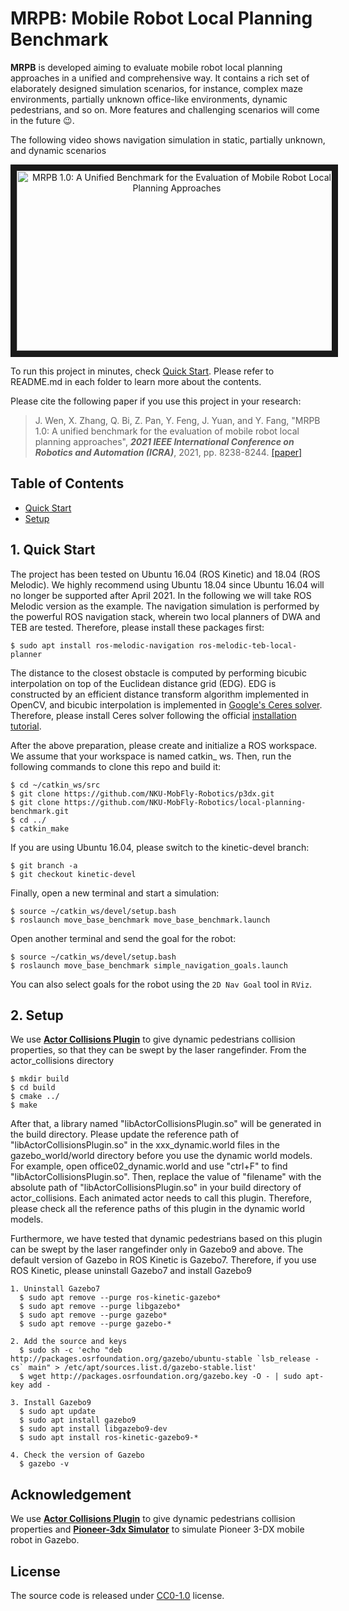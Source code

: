 # MRPB: Mobile Robot Local Planning Benchmark

**MRPB** is developed aiming to evaluate mobile robot local planning approaches in a unified and comprehensive way. 
It contains a rich set of elaborately designed simulation scenarios, for instance, complex maze environments, 
partially unknown office-like environments, dynamic pedestrians, and so on. 
More features and challenging scenarios will come in the future :wink:.

The following video shows navigation simulation in static, partially unknown, and dynamic scenarios 
<a href="https://youtu.be/X-N0Sf0-ODY" target="_blank"><div align=center><img src="https://upload-images.jianshu.io/upload_images/9115568-09461a7b58f21087.png?imageMogr2/auto-orient/strip%7CimageView2/2/w/1240" 
alt="MRPB 1.0: A Unified Benchmark for the Evaluation of Mobile Robot Local Planning Approaches" width="512" height="288" border="10" /></div></a>

To run this project in minutes, check [Quick Start](#1-Quick-Start). Please refer to README.md in each folder to learn more about the contents.

Please cite the following paper if you use this project in your research: 
> J. Wen, X. Zhang, Q. Bi, Z. Pan, Y. Feng, J. Yuan, and Y. Fang, "MRPB 1.0: A unified benchmark for the evaluation of mobile robot local planning approaches", ***2021 IEEE International Conference on Robotics and Automation (ICRA)***, 2021, pp. 8238-8244. [[paper]](https://ieeexplore.ieee.org/document/9561901)

## Table of Contents

* [Quick Start](#1-Quick-Start)
* [Setup](#2-Setup)

## 1. Quick Start

The project has been tested on Ubuntu 16.04 (ROS Kinetic) and 18.04 (ROS Melodic). We highly recommend using Ubuntu 18.04 since Ubuntu 16.04 will no longer be supported after April 2021. In the following we will take ROS Melodic version as the example. The navigation simulation is performed by the powerful ROS navigation stack, wherein two local planners of DWA and TEB are tested. Therefore, please install these packages first:

```
$ sudo apt install ros-melodic-navigation ros-melodic-teb-local-planner
```
The distance to the closest obstacle is computed by performing bicubic interpolation on top of the Euclidean distance grid (EDG). EDG is constructed by an efficient distance transform algorithm implemented in OpenCV, and bicubic interpolation is implemented in [Google's Ceres solver](http://ceres-solver.org/). Therefore, please install Ceres solver following the official [installation tutorial](http://ceres-solver.org/installation.html). 

After the above preparation, please create and initialize a ROS workspace. We assume that your workspace is named catkin_ ws. Then, run the following commands to clone this repo and build it:

```
$ cd ~/catkin_ws/src
$ git clone https://github.com/NKU-MobFly-Robotics/p3dx.git
$ git clone https://github.com/NKU-MobFly-Robotics/local-planning-benchmark.git
$ cd ../
$ catkin_make
```
If you are using Ubuntu 16.04, please switch to the kinetic-devel branch:
```
$ git branch -a
$ git checkout kinetic-devel
```

Finally, open a new terminal and start a simulation: 
```
$ source ~/catkin_ws/devel/setup.bash
$ roslaunch move_base_benchmark move_base_benchmark.launch
```
Open another terminal and send the goal for the robot:
```
$ source ~/catkin_ws/devel/setup.bash
$ roslaunch move_base_benchmark simple_navigation_goals.launch
```
You can also select goals for the robot using the ```2D Nav Goal``` tool in ```RViz```.

## 2. Setup

We use [**Actor Collisions Plugin**](https://github.com/osrf/gazebo/tree/gazebo11/examples/plugins/actor_collisions) to give dynamic pedestrians collision properties, so that they can be swept by the laser rangefinder. From the actor_collisions directory
```
$ mkdir build
$ cd build
$ cmake ../
$ make
```
After that, a library named "libActorCollisionsPlugin.so" will be generated in the build directory. Please update the reference path of "libActorCollisionsPlugin.so" in the xxx_dynamic.world files in the gazebo_world/world directory before you use the dynamic world models. For example, open office02_dynamic.world and use "ctrl+F" to find "libActorCollisionsPlugin.so". Then, replace the value of "filename" with the absolute path of "libActorCollisionsPlugin.so" in your build directory of actor_collisions. Each animated actor needs to call this plugin. Therefore, please check all the reference paths of this plugin in the dynamic world models.

Furthermore, we have tested that dynamic pedestrians based on this plugin can be swept by the laser rangefinder only in Gazebo9 and above. The default version of Gazebo in ROS Kinetic is Gazebo7. Therefore, if you use ROS Kinetic, please uninstall Gazebo7 and install Gazebo9
```
1. Uninstall Gazebo7
  $ sudo apt remove --purge ros-kinetic-gazebo* 
  $ sudo apt remove --purge libgazebo* 
  $ sudo apt remove --purge gazebo* 
  $ sudo apt remove --purge gazebo-*

2. Add the source and keys 
  $ sudo sh -c 'echo "deb http://packages.osrfoundation.org/gazebo/ubuntu-stable `lsb_release -cs` main" > /etc/apt/sources.list.d/gazebo-stable.list'
  $ wget http://packages.osrfoundation.org/gazebo.key -O - | sudo apt-key add -

3. Install Gazebo9
  $ sudo apt update
  $ sudo apt install gazebo9
  $ sudo apt install libgazebo9-dev
  $ sudo apt install ros-kinetic-gazebo9-*

4. Check the version of Gazebo
  $ gazebo -v
```

## Acknowledgement
  We use [**Actor Collisions Plugin**](https://github.com/osrf/gazebo/tree/gazebo11/examples/plugins/actor_collisions) to give dynamic pedestrians collision properties and [**Pioneer-3dx Simulator**](https://github.com/BruceChanJianLe/p3dx) to simulate Pioneer 3-DX mobile robot in Gazebo.

## License
The source code is released under [CC0-1.0](https://choosealicense.com/licenses/cc0-1.0/) license.